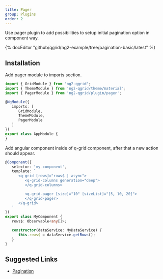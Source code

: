 ```yaml
---
title: Pager
group: Plugins
order: 2
---
```


Use pager plugin to add possibilities to setup initial pagination option in component way.

{% docEditor "github/qgrid/ng2-example/tree/pagination-basic/latest" %}

## Installation

Add pager module to imports section.

```typescript
import { GridModule } from 'ng2-qgrid';
import { ThemeModule } from 'ng2-qgrid/theme/material';
import { PagerModule } from 'ng2-qgrid/plugin/pager';

@NgModule({
   imports: [
      GridModule,
      ThemeModule,
      PagerModule
   ]
})
export class AppModule {
}
```

Add angular component inside of q-grid component, after that a new action should appear.

```typescript
@Component({
   selector: 'my-component',
   template: `
      <q-grid [rows]="rows$ | async">
         <q-grid-columns generation="deep">
         </q-grid-columns>

         <q-grid-pager [size]="10" [sizeList]="[5, 10, 20]">
         </q-grid-pager>
      </q-grid>
   `
})
export class MyComponent {
   rows$: Observable<any[]>;

   constructor(dataService: MyDataService) {
      this.rows$ = dataService.getRows();
   }
}
```

## Suggested Links

* [Pagination](/feature/pagination.html)